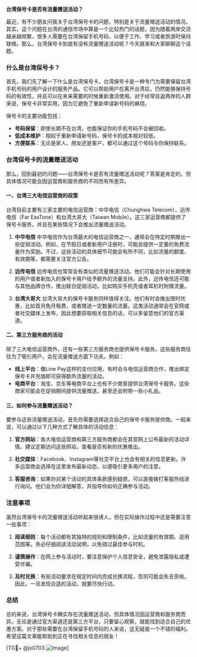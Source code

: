**台湾保号卡是否有流量赠送活动？**

最近，有不少朋友问我关于台湾保号卡的问题，特别是关于流量赠送活动的情况。其实，这个问题在台湾的通信市场中算是一个比较热门的话题，因为随着两岸交流越来越频繁，很多人需要在台湾保留手机号码，以便于工作、学习或者旅游时保持联络。那么，台湾保号卡到底有没有流量赠送活动呢？今天就来和大家聊聊这个话题。

### 什么是台湾保号卡？

首先，我们先了解一下什么是台湾保号卡。台湾保号卡是一种专门为需要保留台湾手机号码的用户设计的服务产品。它可以帮助用户在离开台湾后，仍然能够保持号码的有效性，并且可以在未来需要的时候重新激活使用。对于经常往返两岸的人群来说，保号卡非常实用，因为它避免了重新申请新号码的麻烦。

保号卡的主要功能包括：

- **号码保留**：即使长期不在台湾，也能保证你的手机号码不会被回收。
- **低成本维护**：相较于重新申请新号码，保号卡的成本相对较低。
- **方便联系**：无论是家人、朋友还是客户，都可以通过这个号码与你保持联系。

### 台湾保号卡的流量赠送活动

那么，回到最初的问题——台湾保号卡是否有流量赠送活动呢？答案是肯定的，但具体情况可能会因运营商和服务商的不同而有所差异。

#### 一、台湾三大电信运营商的政策

台湾目前主要有三家主要的电信运营商：中华电信（Chunghwa Telecom）、远传电信（Far EasTone）和台湾大哥大（Taiwan Mobile）。这三家运营商都提供了保号卡服务，并且在某些情况下会推出流量赠送活动。

1. **中华电信**
   中华电信作为台湾最大的电信运营商之一，通常会在特定时期推出一些促销活动。例如，在节假日或者新用户注册时，可能会提供一定量的免费流量作为奖励。不过，这些活动的具体细节可能会有所不同，比如流量的额度、有效期等，都需要关注官方公告。

2. **远传电信**
   远传电信也常常会有类似的流量赠送活动。他们可能会针对长期使用的用户或者新加入的保号卡用户给予额外的流量支持。此外，远传电信还可能与其他品牌合作，推出联合促销活动，比如购买手机壳或者耳机时附赠流量。

3. **台湾大哥大**
   台湾大哥大的保号卡服务同样值得关注。他们有时会推出限时优惠，比如首月免月租费，或者赠送一定数量的流量。这类活动通常会在官网或者社交媒体上发布，因此想要获取相关信息的话，可以多留意他们的官方渠道。

#### 二、第三方服务商的活动

除了三大电信运营商外，还有一些第三方服务商也提供保号卡服务。这些服务商往往为了吸引用户，会在流量赠送方面下功夫。例如：

- **线上平台**：像Line Pay这样的支付应用，有时会与电信运营商合作，推出绑定保号卡并充值即可获得额外流量的活动。
- **电商平台**：淘宝、京东等电商平台上也有不少商家提供台湾保号卡服务。这些商家可能会在促销期间提供流量赠送，甚至还会附带一些小礼品。

#### 三、如何参与流量赠送活动？

要参与这些流量赠送活动，首先你需要选择适合自己的保号卡服务提供商。一般来说，可以通过以下几种方式了解具体的活动信息：

1. **官方网站**：各大电信运营商和第三方服务商都会在其官网上公布最新的活动详情。建议定期访问这些网站，查看是否有新的优惠推出。
   
2. **社交媒体**：Facebook、Instagram等社交平台上也会有相关的信息更新。许多运营商会选择在这里发布最新动态，以便吸引更多用户的注意。

3. **客服咨询**：如果你对某个活动的具体条款感到疑惑，可以直接拨打客服热线进行询问。他们会为你详细解答，并指导你如何正确参与活动。

### 注意事项

虽然台湾保号卡的流量赠送活动听起来很诱人，但在实际操作过程中还是需要注意一些事项：

1. **阅读细则**：每个活动都有其独特的规则和限制条件，比如流量的有效期、适用范围等。务必仔细阅读活动说明，以免错过最佳参与时机。
   
2. **谨慎操作**：在网上参与活动时，要注意保护个人信息安全，避免泄露隐私或遭受诈骗。

3. **及时兑换**：有些活动要求在规定时间内完成兑换流程，否则可能会失去资格。因此，一旦发现合适的活动，就要尽快行动。

### 总结

总的来说，台湾保号卡确实存在流量赠送活动，但具体情况因运营商和服务商而异。无论是通过官方渠道还是第三方平台，只要留心观察，就能找到适合自己的优惠方案。对于那些需要在台湾保留手机号码的人来说，这无疑是一个不错的福利。希望这篇文章能帮助到正在寻找相关信息的朋友！

[TG💪+ @jx0703 ![Image](https://github.com/user-attachments/assets/dbca1d08-cadb-493c-b0ec-ad6f7a83f270)]